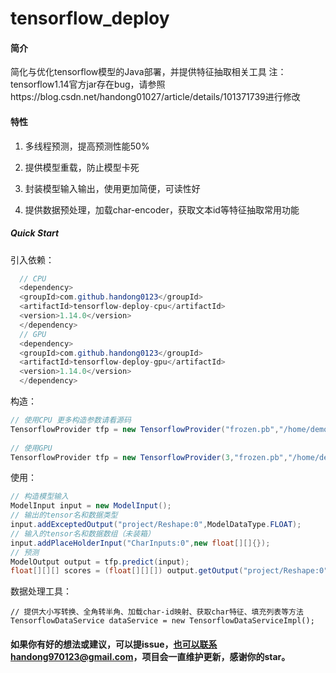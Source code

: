 # tensorflow_deploy
#### 简介

简化与优化tensorflow模型的Java部署，并提供特征抽取相关工具
注：tensorflow1.14官方jar存在bug，请参照https://blog.csdn.net/handong01027/article/details/101371739进行修改



#### 特性

1. 多线程预测，提高预测性能50%

2. 提供模型重载，防止模型卡死

3. 封装模型输入输出，使用更加简便，可读性好

4. 提供数据预处理，加载char-encoder，获取文本id等特征抽取常用功能

   

##### Quick Start

引入依赖：
```java
  // CPU
  <dependency>
  <groupId>com.github.handong0123</groupId>
  <artifactId>tensorflow-deploy-cpu</artifactId>
  <version>1.14.0</version>
  </dependency>
  // GPU    
  <dependency>
  <groupId>com.github.handong0123</groupId>
  <artifactId>tensorflow-deploy-gpu</artifactId>
  <version>1.14.0</version>
  </dependency>
```

构造：

```java
// 使用CPU 更多构造参数请看源码
TensorflowProvider tfp = new TensorflowProvider("frozen.pb","/home/demo");
    
// 使用GPU
TensorflowProvider tfp = new TensorflowProvider(3,"frozen.pb","/home/demo","0,1,2");
```

使用：

```java
// 构造模型输入
ModelInput input = new ModelInput();
// 输出的tensor名和数据类型
input.addExceptedOutput("project/Reshape:0",ModelDataType.FLOAT);
// 输入的tensor名和数据数组（未装箱）
input.addPlaceHolderInput("CharInputs:0",new float[][]{});
// 预测
ModelOutput output = tfp.predict(input);
float[][][] scores = (float[][][]) output.getOutput("project/Reshape:0");
```

数据处理工具：

```
// 提供大小写转换、全角转半角、加载char-id映射、获取char特征、填充列表等方法
TensorflowDataService dataService = new TensorflowDataServiceImpl();

```



#### 如果你有好的想法或建议，可以提issue，也可以联系handong970123@gmail.com，项目会一直维护更新，感谢你的star。

